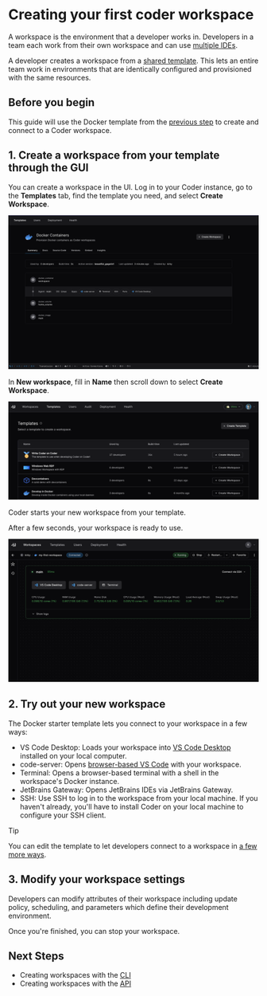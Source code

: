 # Creating your first coder workspace

A workspace is the environment that a developer works in. Developers in a team
each work from their own workspace and can use
[multiple IDEs](../user-guides/workspace-access/index.md).

A developer creates a workspace from a
[shared template](../admin/templates/index.md). This lets an entire team work in
environments that are identically configured and provisioned with the same
resources.

## Before you begin

This guide will use the Docker template from the
[previous step](../tutorials/template-from-scratch.md) to create and connect to
a Coder workspace.

## 1. Create a workspace from your template through the GUI

You can create a workspace in the UI. Log in to your Coder instance, go to the
**Templates** tab, find the template you need, and select **Create Workspace**.

![Template Preview](../images/start/template-preview.png)

In **New workspace**, fill in **Name** then scroll down to select **Create
Workspace**.

![Create Workspace](../images/start/create-workspace.png)

Coder starts your new workspace from your template.

After a few seconds, your workspace is ready to use.

![Workspace is ready](../images/start/workspace-ready.png)

## 2. Try out your new workspace

The Docker starter template lets you connect to your workspace in a few ways:

- VS Code Desktop: Loads your workspace into
  [VS Code Desktop](https://code.visualstudio.com/Download) installed on your
  local computer.
- code-server: Opens
  [browser-based VS Code](../user-guides/workspace-access/web-ides.md#code-server)
  with your workspace.
- Terminal: Opens a browser-based terminal with a shell in the workspace's
  Docker instance.
- JetBrains Gateway: Opens JetBrains IDEs via JetBrains Gateway.
- SSH: Use SSH to log in to the workspace from your local machine. If you
  haven't already, you'll have to install Coder on your local machine to
  configure your SSH client.

> [!TIP]
> You can edit the template to let developers connect to a workspace in
> [a few more ways](../admin/templates/extending-templates/web-ides.md).

## 3. Modify your workspace settings

Developers can modify attributes of their workspace including update policy,
scheduling, and parameters which define their development environment.

Once you're finished, you can stop your workspace.

## Next Steps

- Creating workspaces with the [CLI](../reference/cli/create.md)
- Creating workspaces with the [API](../reference/api/workspaces.md)
